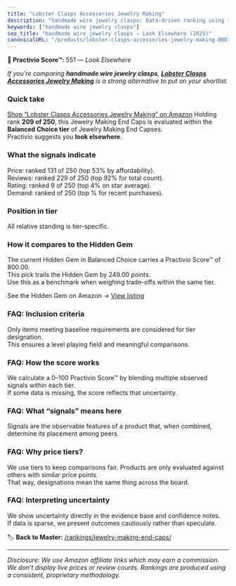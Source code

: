 ```yaml
---
title: "Lobster Clasps Accessories Jewelry Making"
description: "handmade wire jewelry clasps: Data-driven ranking using the Practivio Score™. Positioned by quality, value, demand, findability, momentum."
keywords: ["handmade wire jewelry clasps"]
seo_title: "handmade wire jewelry clasps — Look Elsewhere (2025)"
canonicalURL: "/products/lobster-clasps-accessories-jewelry-making-B0D7MDCRR5/"
---
```


**🚫 Practivio Score™:** 551 — _Look Elsewhere_


*If you're comparing **handmade wire jewelry clasps**, **[Lobster Clasps Accessories Jewelry Making](https://www.amazon.com/dp/B0D7MDCRR5?tag=practivio-20)** is a strong alternative to put on your shortlist.*
### Quick take
[Shop “Lobster Clasps Accessories Jewelry Making” on Amazon](https://www.amazon.com/dp/B0D7MDCRR5?tag=practivio-20)
Holding rank **209 of 250**, this Jewelry Making End Caps is evaluated within the **Balanced Choice tier** of Jewelry Making End Capses.  
Practivio suggests you **look elsewhere**.

### What the signals indicate
Price: ranked 131 of 250 (top 53% by affordability).  
Reviews: ranked 229 of 250 (top 92% for total count).  
Rating: ranked 9 of 250 (top 4% on star average).  
Demand: ranked  of 250 (top % for recent purchases).

### Position in tier
All relative standing is tier-specific.

### How it compares to the Hidden Gem
The current Hidden Gem in Balanced Choice carries a Practivio Score™ of 800.00.  
This pick trails the Hidden Gem by 249.00 points.  
Use this as a benchmark when weighing trade-offs within the same tier.  

See the Hidden Gem on Amazon → [View listing](https://www.amazon.com/dp/B0C6JVJYXG?tag=practivio-20)

### FAQ: Inclusion criteria
Only items meeting baseline requirements are considered for tier designation.  
This ensures a level playing field and meaningful comparisons.

### FAQ: How the score works
We calculate a 0–100 Practivio Score™ by blending multiple observed signals within each tier.  
If some data is missing, the score reflects that uncertainty.

### FAQ: What “signals” means here
Signals are the observable features of a product that, when combined, determine its placement among peers.

### FAQ: Why price tiers?
We use tiers to keep comparisons fair. Products are only evaluated against others with similar price points.  
That way, designations mean the same thing across the board.

### FAQ: Interpreting uncertainty
We show uncertainty directly in the evidence base and confidence notes.  
If data is sparse, we present outcomes cautiously rather than speculate.


🏷️ **Back to Master:** [/rankings/jewelry-making-end-caps/](/rankings/jewelry-making-end-caps/)

---
_Disclosure: We use Amazon affiliate links which may earn a commission. We don’t display live prices or review counts. Rankings are produced using a consistent, proprietary methodology._
